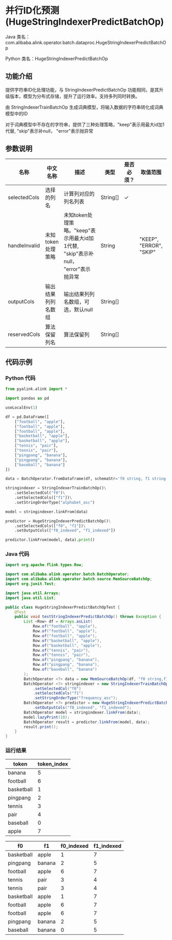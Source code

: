 # 并行ID化预测 (HugeStringIndexerPredictBatchOp)
Java 类名：com.alibaba.alink.operator.batch.dataproc.HugeStringIndexerPredictBatchOp

Python 类名：HugeStringIndexerPredictBatchOp


## 功能介绍
提供字符串ID化处理功能，与 StringIndexerPredictBatchOp 功能相同，是其升级版本，模型为分布式存储，提升了运行效率。支持多列同时转换。

由 StringIndexerTrainBatchOp 生成词典模型，将输入数据的字符串转化成词典模型中的ID

对于词典模型中不存在的字符串，提供了三种处理策略，"keep"表示用最大id加1代替, "skip"表示补null， "error"表示抛异常

## 参数说明

| 名称 | 中文名称 | 描述 | 类型 | 是否必须？ | 取值范围 | 默认值 |
| --- | --- | --- | --- | --- | --- | --- |
| selectedCols | 选择的列名 | 计算列对应的列名列表 | String[] | ✓ |  |  |
| handleInvalid | 未知token处理策略 | 未知token处理策略。"keep"表示用最大id加1代替, "skip"表示补null， "error"表示抛异常 | String |  | "KEEP", "ERROR", "SKIP" | "KEEP" |
| outputCols | 输出结果列列名数组 | 输出结果列列名数组，可选，默认null | String[] |  |  | null |
| reservedCols | 算法保留列名 | 算法保留列 | String[] |  |  | null |


## 代码示例
### Python 代码
```python
from pyalink.alink import *

import pandas as pd

useLocalEnv(1)

df = pd.DataFrame([
    ["football", "apple"],
    ["football", "apple"],
    ["football", "apple"],
    ["basketball", "apple"],
    ["basketball", "apple"],
    ["tennis", "pair"],
    ["tennis", "pair"],
    ["pingpang", "banana"],
    ["pingpang", "banana"],
    ["baseball", "banana"]
])

data = BatchOperator.fromDataframe(df, schemaStr='f0 string, f1 string')

stringindexer = StringIndexerTrainBatchOp()\
    .setSelectedCol("f0")\
    .setSelectedCols(["f1"])\
    .setStringOrderType("alphabet_asc")

model = stringindexer.linkFrom(data)

predictor = HugeStringIndexerPredictBatchOp()\
    .setSelectedCols(["f0", "f1"])\
    .setOutputCols(["f0_indexed", "f1_indexed"])

predictor.linkFrom(model, data).print()
```
### Java 代码
```java
import org.apache.flink.types.Row;

import com.alibaba.alink.operator.batch.BatchOperator;
import com.alibaba.alink.operator.batch.source.MemSourceBatchOp;
import org.junit.Test;

import java.util.Arrays;
import java.util.List;

public class HugeStringIndexerPredictBatchOpTest {
	@Test
	public void testStringIndexerPredictBatchOp() throws Exception {
		List <Row> df = Arrays.asList(
			Row.of("football", "apple"),
			Row.of("football", "apple"),
			Row.of("football", "apple"),
			Row.of("basketball", "apple"),
			Row.of("basketball", "apple"),
			Row.of("tennis", "pair"),
			Row.of("tennis", "pair"),
			Row.of("pingpang", "banana"),
			Row.of("pingpang", "banana"),
			Row.of("baseball", "banana")
		);
		BatchOperator <?> data = new MemSourceBatchOp(df, "f0 string,f1 string");
		BatchOperator <?> stringindexer = new StringIndexerTrainBatchOp()
			.setSelectedCol("f0")
			.setSelectedCols("f1")
			.setStringOrderType("frequency_asc");
		BatchOperator <?> predictor = new HugeStringIndexerPredictBatchOp().setSelectedCols("f0", "f1")
			.setOutputCols("f0_indexed", "f1_indexed");
		BatchOperator model = stringindexer.linkFrom(data);
		model.lazyPrint(10);
		BatchOperator result = predictor.linkFrom(model, data);
		result.print();
	}
}
```

### 运行结果
token|token_index
-----|-----------
banana|5
football|6
basketball|1
pingpang|2
tennis|3
pair|4
baseball|0
apple|7

f0|f1|f0_indexed|f1_indexed
---|---|----------|----------
basketball|apple|1|7
pingpang|banana|2|5
football|apple|6|7
tennis|pair|3|4
tennis|pair|3|4
basketball|apple|1|7
football|apple|6|7
football|apple|6|7
pingpang|banana|2|5
baseball|banana|0|5
